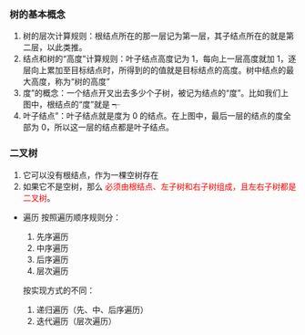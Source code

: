 ### 树的基本概念

1. 树的层次计算规则：根结点所在的那一层记为第一层，其子结点所在的就是第二层，以此类推。
2. 结点和树的“高度”计算规则：叶子结点高度记为 1，每向上一层高度就加 1，逐层向上累加至目标结点时，所得到的的值就是目标结点的高度。树中结点的最大高度，称为“树的高度”
3. 度”的概念：一个结点开叉出去多少个子树，被记为结点的“度”。比如我们上图中，根结点的“度”就是 ┭
4. 叶子结点”：叶子结点就是度为 0 的结点。在上图中，最后一层的结点的度全部为 0，所以这一层的结点都是叶子结点。

### 二叉树

1. 它可以没有根结点，作为一棵空树存在
2. 如果它不是空树，那么 <span style="color:red">必须由根结点、左子树和右子树组成，且左右子树都是二叉树</span>。

- 遍历
  按照遍历顺序规则分：

  1. 先序遍历
  2. 中序遍历
  3. 后序遍历
  4. 层次遍历
  
  按实现方式的不同：
  
  	1. 递归遍历（先、中、后序遍历）
   	2. 迭代遍历（层次遍历）
  
  
